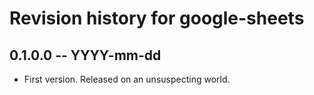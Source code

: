 # Revision history for google-sheets

## 0.1.0.0 -- YYYY-mm-dd

* First version. Released on an unsuspecting world.
